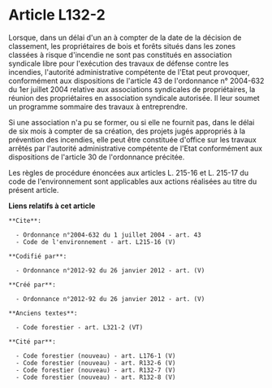 # Article L132-2

Lorsque, dans un délai d'un an à compter de la date de la décision de classement, les propriétaires de bois et forêts situés
dans les zones classées à risque d'incendie ne sont pas constitués en association syndicale libre pour l'exécution des
travaux de défense contre les incendies, l'autorité administrative compétente de l'Etat peut provoquer, conformément aux
dispositions de l'article 43 de l'ordonnance n° 2004-632 du 1er juillet 2004 relative aux associations syndicales de
propriétaires, la réunion des propriétaires en association syndicale autorisée. Il leur soumet un programme sommaire des
travaux à entreprendre.

Si une association n'a pu se former, ou si elle ne fournit pas, dans le délai de six mois à compter de sa création, des
projets jugés appropriés à la prévention des incendies, elle peut être constituée d'office sur les travaux arrêtés par
l'autorité administrative compétente de l'Etat conformément aux dispositions de l'article 30 de l'ordonnance précitée.

Les règles de procédure énoncées aux articles L. 215-16 et L. 215-17 du code de l'environnement sont applicables aux actions
réalisées au titre du présent article.

**Liens relatifs à cet article**

	**Cite**:

	  - Ordonnance n°2004-632 du 1 juillet 2004 - art. 43
	  - Code de l'environnement - art. L215-16 (V)

	**Codifié par**:

	  - Ordonnance n°2012-92 du 26 janvier 2012 - art. (V)

	**Créé par**:

	  - Ordonnance n°2012-92 du 26 janvier 2012 - art. (V)

	**Anciens textes**:

	  - Code forestier - art. L321-2 (VT)

	**Cité par**:

	  - Code forestier (nouveau) - art. L176-1 (V)
	  - Code forestier (nouveau) - art. R132-6 (V)
	  - Code forestier (nouveau) - art. R132-7 (V)
	  - Code forestier (nouveau) - art. R132-8 (V)
